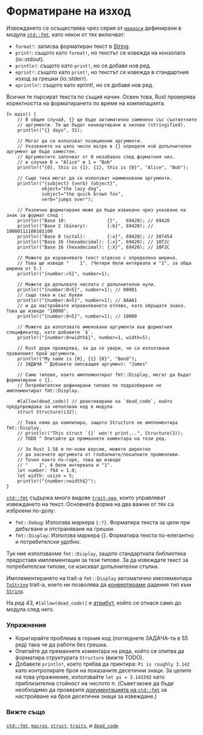 # Форматиране на изход

Извеждането се осъществява чрез серия от [`макроси`][macros] дефинирани в модула
[`std::fmt`][fmt], като някои от тях включват:

* `format!`: записва форматиран текст в [String][string].
* `print!`: същото като `format!`, но текстът се извежда на конзолата (io::stdout).
* `println!`: същото като `print!`, но се добавя нов ред.
* `eprint!`: същото като `print!`, но текстът се извежда в стандартния изход за грешки (io::stderr).
* `eprintln!`: същото като eprint!, но се добавя нов ред.

Всички те парсират текста по същия начин.
Освен това, Rust проверява коректността на форматирането по време на компилацията.

```rust,editable,ignore,mdbook-runnable
fn main() {
    // В общия случай, {} ще бъде автоматично заменено със съответните
    // аргументи. Те ще бъдат конвертирани в низове (stringified).
    println!("{} days", 31);

    // Могат да се използват позиционни аргументи. 
    // Указването на цяло число вътре в {} определя кой допълнителен аргумент ще бъде заместен.
    // Аргументите започват от 0 незабавно след форматния низ.
    // в случая 0 = "Alice" и 1 = "Bob"
    println!("{0}, this is {1}. {1}, this is {0}", "Alice", "Bob");

    // Също така могат да се използват наименовани аргументи.
    println!("{subject} {verb} {object}",
             object="the lazy dog",
             subject="the quick brown fox",
             verb="jumps over");

    // Различно форматиране може да бъде извикано чрез указване на знак за формат след :
    println!("Base 10:               {}",   69420); // 69420
    println!("Base 2 (binary):       {:b}", 69420); // 10000111100101100
    println!("Base 8 (octal):        {:o}", 69420); // 207454
    println!("Base 16 (hexadecimal): {:x}", 69420); // 10f2c
    println!("Base 16 (hexadecimal): {:X}", 69420); // 10F2C

    // Можете да изравнявате текст отдясно с определена ширина.  
    // Това ще изведе "    1". (Четири бели интервала и "1", за обща ширина от 5.)
    println!("{number:>5}", number=1);

    // Можете да допълвате числата с допълнителни нули.
    println!("{number:0>5}", number=1); // 00001
    // също така и със букви
    println!("{number:A>5}", number=1); // AAAA1
    // и да настройвате изравняването отляво, като обръщате знака. Това ще изведе "10000".
    println!("{number:0<5}", number=1); // 10000

    // Можете да използвате именовани аргументи във форматния спецификатор, като добавите `$`.
    println!("{number:0>width$}", number=1, width=5);

    // Rust дори проверява, за да се увери, че са използвани правилният брой аргументи.
    println!("My name is {0}, {1} {0}", "Bond");
    // ЗАДАЧА ^ Добавете липсващия аргумент: "James"

    // Само типове, които имплементират fmt::Display, могат да бъдат форматирани с {}. 
    // Потребителски дефинирани типове по подразбиране не имплементират fmt::Display.

    #[allow(dead_code)] // деактивиране на `dead_code`, който предупреждава за неползван код в модула
    struct Structure(i32);

    // Това няма да компилира, защото Structure не имплементира fmt::Display.
    // println!("This struct `{}` won't print...", Structure(3));
    // TODO ^ Опитайте да премахнете коментара на този ред.

    // За Rust 1.58 и по-нови версии, можете директно 
    // да засечете аргумента от глобалните/локалните променливи. 
    // Точно както по-горе, това ще изведе
    // "    1", 4 бели интервала и "1".
    let number: f64 = 1.0;
    let width: usize = 5;
    println!("{number:>width$}");
}
```

[`std::fmt`][fmt] съдържа много видове [`trait-ове`][traits], които управляват извеждането на текст.
Основната форма на два важни от тях са изброени по-долу:

* `fmt::Debug`: Използва маркера `{:?}`. Форматира текста за цели при дебъгване и отстраняване на грешки.
* `fmt::Display`: Използва маркера {}. Форматира текста по-елегантно и потребителски удобно.

Тук ние използвахме `fmt::Display`, защото стандартната библиотека предоставя имплементации за тези типове.
За да извеждате текст за потребителски типове, се изискват допълнителни стъпки.

Имплементирането на trait-а `fmt::Display` автоматично имплементира
[`ToString`] trait-а, което ни позволява да [конвертираме] дадения тип към [`String`][string].

На *ред 43*, `#[allow(dead_code)]` е [атрибут], който се отнася само до модула след него.

### Упражнения

* Коригирайте проблема в горния код (погледнете ЗАДАЧА-та в 55 ред) така че да работи без грешка.
* Опитайте да премахнете коментара на реда, който се опитва да форматира структурата `Structure` (вижте TODO).
* Добавете `println!`, което трябва да принтира: `Pi is roughly 3.142` като контролирате броя на показаните десетични знаци. За целите на това упражнение, използвайте
`let pi = 3.141592` като приблизителна стойност на числото π. (Съвет:може да бъде необходимо да проверите [документацията на `std::fmt`][fmt] за настройване на броя десетични знаци за извеждане.)

### Вижте също

[`std::fmt`][fmt], [`macros`][macros], [`struct`][structs], [`traits`][traits], и [`dead_code`][dead_code]

[fmt]: https://doc.rust-lang.org/std/fmt/
[macros]: ../macros.md
[string]: ../std/str.md
[structs]: ../custom_types/structs.md
[traits]: https://doc.rust-lang.org/std/fmt/#formatting-traits
[`ToString`]: https://doc.rust-lang.org/std/string/trait.ToString.html
[конвертираме]: ../conversion/string.md
[атрибут]: ../attribute.md
[dead_code]: ../attribute/unused.md
